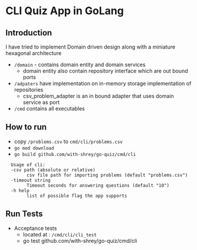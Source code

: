# CLI Quiz App in GoLang

## Introduction
I have tried to implement Domain driven design along with a miniature hexagonal architecture

- `/domain` - contains domain entity and domain services 
  - domain entity also contain repository interface which are out bound ports 
- `/adpaters` have implementation on in-memory storage implementation of repositories 
  - csv_problem_adapter is an in bound adapter that uses domain service as port
- `/cmd` contains all executables  

## How to run 
- copy `/problems.csv` to `cmd/cli/problems.csv`
- `go mod download`
- `go build github.com/with-shrey/go-quiz/cmd/cli`
```
  Usage of cli:
  -csv path (absolute or relative)
        csv file path for importing problems (default "problems.csv")
  -timeout string
        Timeout seconds for answering questions (default "10")  
  -h help
        list of possible flag the app supports
```

## Run Tests
- Acceptance tests
  - located at : `/cmd/cli/cli_test`
  - go test github.com/with-shrey/go-quiz/cmd/cli
